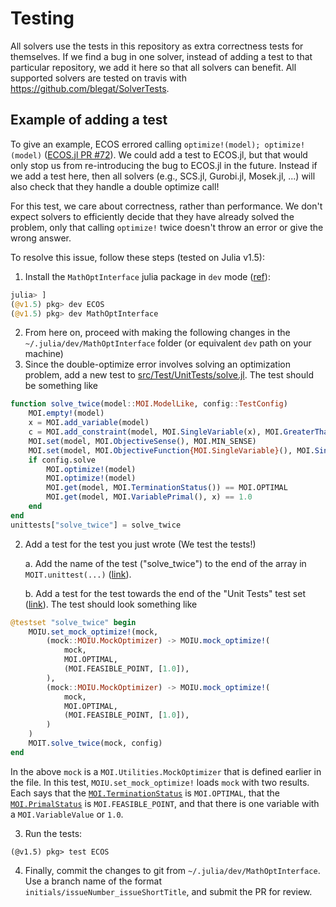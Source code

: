 # Testing

All solvers use the tests in this repository as extra correctness tests for themselves.
If we find a bug in one solver, instead of adding a test to that particular repository, we add it here so that all solvers can benefit.
All supported solvers are tested on travis with https://github.com/blegat/SolverTests.

## Example of adding a test

To give an example, ECOS errored calling `optimize!(model); optimize!(model)` ([ECOS.jl PR #72](https://github.com/jump-dev/ECOS.jl/pull/72)).
We could add a test to ECOS.jl, but that would only stop us from re-introducing the bug to ECOS.jl in the future.
Instead if we add a test here, then all solvers (e.g., SCS.jl, Gurobi.jl, Mosek.jl, ...) will also check that they handle a double optimize call!

For this test, we care about correctness, rather than performance.
We don't expect solvers to efficiently decide that they have already solved the problem,
only that calling `optimize!` twice doesn't throw an error or give the wrong answer.

To resolve this issue, follow these steps (tested on Julia v1.5):

1. Install the `MathOptInterface` julia package in `dev` mode ([ref](https://julialang.github.io/Pkg.jl/v1/managing-packages/#developing-1)):

```julia
julia> ]
(@v1.5) pkg> dev ECOS
(@v1.5) pkg> dev MathOptInterface
```

2. From here on, proceed with making the following changes in the `~/.julia/dev/MathOptInterface` folder (or equivalent `dev` path on your machine)
3. Since the double-optimize error involves solving an optimization problem,
add a new test to [src/Test/UnitTests/solve.jl](https://github.com/jump-dev/MathOptInterface.jl/blob/master/src/Test/UnitTests/solve.jl).
The test should be something like

```julia
function solve_twice(model::MOI.ModelLike, config::TestConfig)
    MOI.empty!(model)
    x = MOI.add_variable(model)
    c = MOI.add_constraint(model, MOI.SingleVariable(x), MOI.GreaterThan(1.0))
    MOI.set(model, MOI.ObjectiveSense(), MOI.MIN_SENSE)
    MOI.set(model, MOI.ObjectiveFunction{MOI.SingleVariable}(), MOI.SingleVariable(x))
    if config.solve
        MOI.optimize!(model)
        MOI.optimize!(model)
        MOI.get(model, MOI.TerminationStatus()) == MOI.OPTIMAL
        MOI.get(model, MOI.VariablePrimal(), x) == 1.0
    end
end
unittests["solve_twice"] = solve_twice
```

2. Add a test for the test you just wrote (We test the tests!)

    a. Add the name of the test ("solve_twice") to the end of the array in `MOIT.unittest(...)` ([link](https://github.com/jump-dev/MathOptInterface.jl/blob/7543afe4b5151cf36bbd18181c1bb5c83266ae2f/test/Test/unit.jl#L51-L52)).

    b. Add a test for the test towards the end of the "Unit Tests" test set ([link](https://github.com/jump-dev/MathOptInterface.jl/blob/7543afe4b5151cf36bbd18181c1bb5c83266ae2f/test/Test/unit.jl#L394)). The test should look something like

```julia
@testset "solve_twice" begin
    MOIU.set_mock_optimize!(mock,
        (mock::MOIU.MockOptimizer) -> MOIU.mock_optimize!(
            mock,
            MOI.OPTIMAL,
            (MOI.FEASIBLE_POINT, [1.0]),
        ),
        (mock::MOIU.MockOptimizer) -> MOIU.mock_optimize!(
            mock,
            MOI.OPTIMAL,
            (MOI.FEASIBLE_POINT, [1.0]),
        )
    )
    MOIT.solve_twice(mock, config)
end
```

In the above `mock` is a `MOI.Utilities.MockOptimizer` that is defined earlier in the file.
In this test, `MOIU.set_mock_optimize!` loads `mock` with two results. Each says
that the [`MOI.TerminationStatus`](@ref) is `MOI.OPTIMAL`, that the
[`MOI.PrimalStatus`](@ref) is `MOI.FEASIBLE_POINT`, and that there is one
variable with a `MOI.VariableValue` or `1.0`.

3. Run the tests:

```
(@v1.5) pkg> test ECOS
```

4. Finally, commit the changes to git from `~/.julia/dev/MathOptInterface`. Use a branch name of the format `initials/issueNumber_issueShortTitle`, and submit the PR for review.
